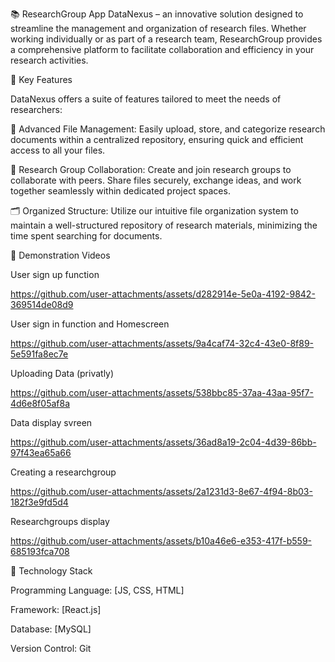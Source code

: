 📚 ResearchGroup App
DataNexus – an innovative solution designed to streamline the management and organization of research files. 
Whether working individually or as part of a research team, ResearchGroup provides a comprehensive platform to facilitate collaboration and efficiency in your research activities.


🚀 Key Features

DataNexus offers a suite of features tailored to meet the needs of researchers:


📂 Advanced File Management: Easily upload, store, and categorize research documents within a centralized repository, ensuring quick and efficient access to all your files.

👥 Research Group Collaboration: Create and join research groups to collaborate with peers. Share files securely, exchange ideas, and work together seamlessly within dedicated project spaces.

🗂️ Organized Structure: Utilize our intuitive file organization system to maintain a well-structured repository of research materials, minimizing the time spent searching for documents.


🎥 Demonstration Videos

User sign up function

https://github.com/user-attachments/assets/d282914e-5e0a-4192-9842-369514de08d9


User sign in function and Homescreen

https://github.com/user-attachments/assets/9a4caf74-32c4-43e0-8f89-5e591fa8ec7e


Uploading Data (privatly)

https://github.com/user-attachments/assets/538bbc85-37aa-43aa-95f7-4d6e8f05af8a


Data display svreen

https://github.com/user-attachments/assets/36ad8a19-2c04-4d39-86bb-97f43ea65a66


Creating a researchgroup

https://github.com/user-attachments/assets/2a1231d3-8e67-4f94-8b03-182f3e9fd5d4


Researchgroups display

https://github.com/user-attachments/assets/b10a46e6-e353-417f-b559-685193fca708





🔧 Technology Stack

Programming Language: [JS, CSS, HTML]

Framework: [React.js]

Database: [MySQL]

Version Control: Git




